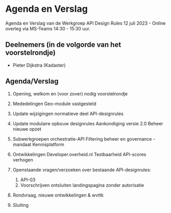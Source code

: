 # Agenda en Verslag 

Agenda en Verslag van de Werkgroep API Design Rules 12 juli 2023 - Online overleg via MS-Teams 14:30 - 15:30 uur. 

## Deelnemers (in de volgorde van het voorstelrondje) 
- Pieter Dijkstra (Kadaster)


## Agenda/Verslag

1. Opening, welkom en (voor zover) nodig voorstelrondje
   
2. Mededelingen
Geo-module vastgesteld 

3. Update wijzigingen normatieve deel API-designrules

4. Update modulaire opbouw designrules
Aankondiging versie 2.0
Beheer nieuwe opzet

5. Subwerkgroepen
orchestratie-API
Filtering 
beheer en governance - mandaat Kennisplatform

6. Ontwikkelingen Developer.overheid.nl
Testbaarheid
API-scores verhogen

7. Openstaande vragen/verzoeken over bestaande API-designrules:
   1. API-03
   2. Voorschrijven ontsluiten landingspagina zonder autorisatie
   
8. Rondvraag, nieuwe ontwikkelingen & wvttk
 
9. Sluiting

